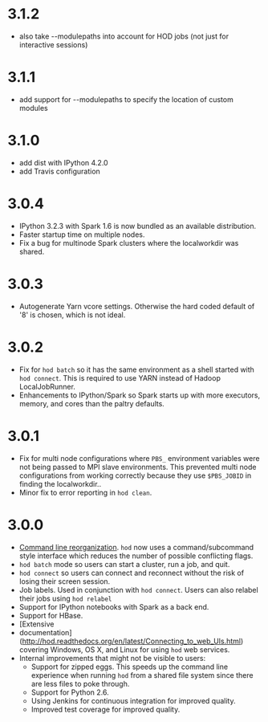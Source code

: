 # 3.1.2
* also take --modulepaths into account for HOD jobs (not just for interactive sessions)

# 3.1.1
* add support for --modulepaths to specify the location of custom modules

# 3.1.0
* add dist with IPython 4.2.0
* add Travis configuration

# 3.0.4
* IPython 3.2.3 with Spark 1.6 is now bundled as an available distribution.
* Faster startup time on multiple nodes.
* Fix a bug for multinode Spark clusters where the localworkdir was shared.

# 3.0.3
* Autogenerate Yarn vcore settings. Otherwise the hard coded default of '8' is
  chosen, which is not ideal.

# 3.0.2
* Fix for `hod batch` so it has the same environment as a shell started with
  `hod connect`. This is required to use YARN instead of Hadoop LocalJobRunner.
* Enhancements to IPython/Spark so Spark starts up with more executors, memory,
  and cores than the paltry defaults.

# 3.0.1
* Fix for multi node configurations where `PBS_` environment variables were not
  being passed to MPI slave environments. This prevented multi node
  configurations from working correctly because they use `$PBS_JOBID` in finding
  the localworkdir..
* Minor fix to error reporting in `hod clean`.

# 3.0.0
* [Command line reorganization](http://hod.readthedocs.org/en/latest/Command_line_interface.html). 
  `hod` now uses a command/subcommand style interface which reduces the number of possible conflicting flags.
* `hod batch` mode so users can start a cluster, run a job, and quit.
* `hod connect` so users can connect and reconnect without the risk of
  losing their screen session.
* Job labels. Used in conjunction with `hod connect`. Users can also relabel
  their jobs using `hod relabel`
* Support for IPython notebooks with Spark as a back end.
* Support for HBase.
* [Extensive
* documentation](http://hod.readthedocs.org/en/latest/Connecting_to_web_UIs.html) 
  covering Windows, OS X, and Linux for using `hod` web services.
* Internal improvements that might not be visible to users:
  * Support for zipped eggs. This speeds up the command line experience when
    running `hod` from a shared file system since there are less files to poke
    through.
  * Support for Python 2.6.
  * Using Jenkins for continuous integration for improved quality.
  * Improved test coverage for improved quality.
